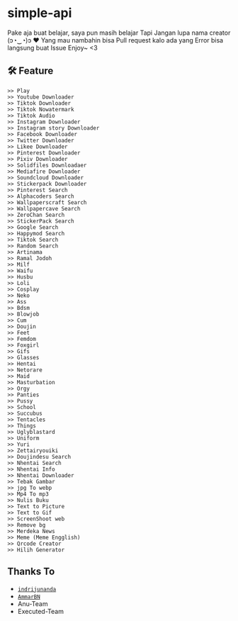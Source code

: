 # simple-api

Pake aja buat belajar, saya pun masih belajar
Tapi Jangan lupa nama creator (ɔ◔‿◔)ɔ ♥
Yang mau nambahin bisa Pull request kalo ada yang Error bisa langsung buat Issue
Enjoy~ <3

## 🛠️ Feature
```
>> Play
>> Youtube Downloader
>> Tiktok Downloader
>> Tiktok Nowatermark
>> Tiktok Audio
>> Instagram Downloader
>> Instagram story Downloader
>> Facebook Downloader
>> Twitter Downloader
>> Likee Downloader
>> Pinterest Downloader
>> Pixiv Downloader
>> Solidfiles Downloadaer
>> Mediafire Downloader
>> Soundcloud Downloader
>> Stickerpack Downloader
>> Pinterest Search
>> Alphacoders Search
>> Wallpaperscraft Search
>> Wallpapercave Search
>> ZeroChan Search
>> StickerPack Search
>> Google Search
>> Happymod Search
>> Tiktok Search
>> Random Search
>> Artinama
>> Ramal Jodoh
>> Milf
>> Waifu
>> Husbu
>> Loli
>> Cosplay
>> Neko
>> Ass
>> Bdsm
>> Blowjob
>> Cum
>> Doujin
>> Feet
>> Femdom
>> Foxgirl
>> Gifs
>> Glasses
>> Hentai
>> Netorare
>> Maid
>> Masturbation
>> Orgy
>> Panties
>> Pussy
>> School
>> Succubus
>> Tentacles
>> Things
>> Uglyblastard
>> Uniform
>> Yuri
>> Zettairyouiki
>> Doujindesu Search
>> Nhentai Search
>> Nhentai Info
>> Nhentai Downloader
>> Tebak Gambar
>> jpg To webp
>> Mp4 To mp3
>> Nulis Buku
>> Text to Picture
>> Text to Gif
>> ScreenShoot web
>> Remove bg
>> Merdeka News
>> Meme (Meme Engglish)
>> Qrcode Creator
>> Hilih Generator
```

## Thanks To
* [`indrijunanda`](https://github.com/indrijunanda/RuangAdmin)
* [`AmmarBN`](https://github.com/Lord-Ammar/Api-LordBotz)
* Anu-Team
* Executed-Team

